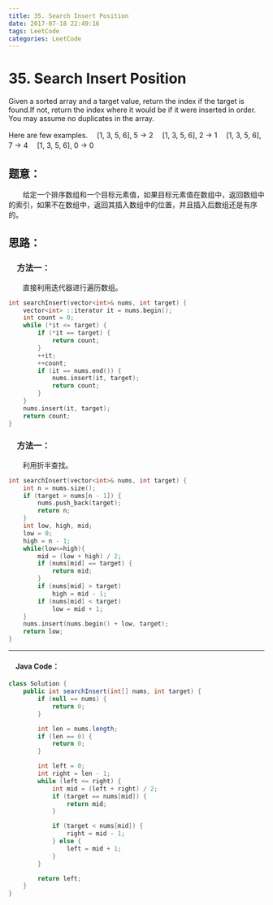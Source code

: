 ```yaml
---
title: 35. Search Insert Position
date: 2017-07-18 22:49:16
tags: LeetCode
categories: LeetCode
---
```


# 35. Search Insert Position

Given a sorted array and a target value, return the index if the target is found.If not, return the index where it would be if it were inserted in order.
You may assume no duplicates in the array.

Here are few examples.
　[1, 3, 5, 6], 5 → 2
　[1, 3, 5, 6], 2 → 1
　[1, 3, 5, 6], 7 → 4
　[1, 3, 5, 6], 0 → 0
<!--more-->

## 题意：

　　给定一个排序数组和一个目标元素值，如果目标元素值在数组中，返回数组中的索引，如果不在数组中，返回其插入数组中的位置，并且插入后数组还是有序的。

## 思路：

### 　方法一：

　　直接利用迭代器进行遍历数组。

```c++
int searchInsert(vector<int>& nums, int target) {
	vector<int> ::iterator it = nums.begin();
	int count = 0;
	while (*it <= target) {
		if (*it == target) {
			return count;
		}
		++it;
		++count;
		if (it == nums.end()) {
			nums.insert(it, target);
			return count;
		}
	}
	nums.insert(it, target);
	return count;
}
```

### 　方法一：

　　利用折半查找。

```c++
int searchInsert(vector<int>& nums, int target) {
	int n = nums.size();
	if (target > nums[n - 1]) {
		nums.push_back(target);
		return n;
	}
	int low, high, mid;
	low = 0;
	high = n - 1;
	while(low<=high){
		mid = (low + high) / 2;
		if (nums[mid] == target) {
			return mid;
		}
		if (nums[mid] > target)
			high = mid - 1;
		if (nums[mid] < target)
			low = mid + 1;
	}
	nums.insert(nums.begin() + low, target);
	return low;
}
```


---------------------------------------------------
#### 　Java Code：
```Java
class Solution {
    public int searchInsert(int[] nums, int target) {
        if (null == nums) {
            return 0;
        }

        int len = nums.length;
        if (len == 0) {
            return 0;
        }

        int left = 0;
        int right = len - 1;
        while (left <= right) {
            int mid = (left + right) / 2;
            if (target == nums[mid]) {
                return mid;
            }

            if (target < nums[mid]) {
                right = mid - 1;
            } else {
                left = mid + 1;
            }
        }

        return left;
    }
}
```

　　
